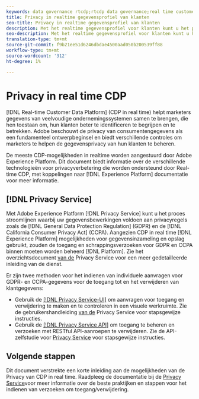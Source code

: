 ```yaml
---
keywords: data governance rtcdp;rtcdp data governance;real time customer data profile data governance;privacy rtcdp;rtcdp privacy
title: Privacy in realtime gegevensprofiel van klanten
seo-title: Privacy in realtime gegevensprofiel van klanten
description: Met het realtime gegevensprofiel voor klanten kunt u het proces stroomlijnen waarbij uw gegevensbewerkingen in overeenstemming worden gehouden met privacyregels.
seo-description: Met het realtime gegevensprofiel voor klanten kunt u het proces stroomlijnen waarbij uw gegevensbewerkingen in overeenstemming worden gehouden met privacyregels.
translation-type: tm+mt
source-git-commit: f9b21ee51d6246dbdae4500aad050b200539ff88
workflow-type: tm+mt
source-wordcount: '312'
ht-degree: 1%

---
```



# Privacy in real time CDP

[!DNL Real-time Customer Data Platform] (CDP in real time) helpt marketers gegevens van veelvoudige ondernemingssystemen samen te brengen, die hen toestaan om, hun klanten beter te identificeren te begrijpen en te betrekken. Adobe beschouwt de privacy van consumentengegevens als een fundamenteel ontwerpbeginsel en biedt verschillende controles om marketers te helpen de gegevensprivacy van hun klanten te beheren.

De meeste CDP-mogelijkheden in realtime worden aangestuurd door Adobe Experience Platform. Dit document biedt informatie over de verschillende technologieën voor privacyverbetering die worden ondersteund door Real-time CDP, met koppelingen naar [!DNL Experience Platform] documentatie voor meer informatie.

## [!DNL Privacy Service]

Met Adobe Experience Platform [!DNL Privacy Service] kunt u het proces stroomlijnen waarbij uw gegevensbewerkingen voldoen aan privacyregels zoals de [!DNL General Data Protection Regulation] (GDPR) en de [!DNL California Consumer Privacy Act] (CCPA). Aangezien CDP in real time [!DNL Experience Platform] mogelijkheden voor gegevensinzameling en opslag gebruikt, zouden de toegang en schrappingsverzoeken voor GDPR en CCPA binnen moeten worden beheerd [!DNL Platform]. Zie het overzichtsdocument [van de](../../privacy-service/home.md) Privacy Service voor een meer gedetailleerde inleiding van de dienst.

Er zijn twee methoden voor het indienen van individuele aanvragen voor GDPR- en CCPA-gegevens voor de toegang tot en het verwijderen van klantgegevens:

* Gebruik de [[!DNL Privacy Service-UI]](https://privacyui.cloud.adobe.io/) om aanvragen voor toegang en verwijdering te maken en te controleren in een visuele werkruimte. Zie de gebruikershandleiding [van de](../../privacy-service/ui/overview.md) Privacy Service voor stapsgewijze instructies.
* Gebruik de [[!DNL Privacy Service API]](https://www.adobe.io/apis/experienceplatform/home/api-reference.html#!acpdr/swagger-specs/privacy-service.yaml) om toegang te beheren en verzoeken met RESTful API-aanroepen te verwijderen. Zie de API-zelfstudie voor [Privacy Service](../../privacy-service/api/getting-started.md) voor stapsgewijze instructies.

<!-- (Capability will not be available for November GA) 
## Opt-out capabilities

Real-time CDP provides two types of consumer opt-out capabilities:

1. **General opt-out**: (Waiting on info)
1. **Segment-level opt-out of sale**: Opt-out of sale requests are captured using the Profile Privacy mixin (see the section on "Handling opt-out requests" in the [Real-time Customer Profile overview](../../profile/home.md) for more information). Using this, you can exclude users who have opted out from a segment using boolean logic ("AND NOT") in the segment predicate.
-->

## Volgende stappen

Dit document verstrekte een korte inleiding aan de mogelijkheden van de Privacy van CDP in real time. Raadpleeg de documentatie bij de [Privacy Service](../../privacy-service/home.md)voor meer informatie over de beste praktijken en stappen voor het indienen van verzoeken om toegang/verwijdering.